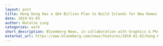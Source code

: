 ```yaml
---
layout: post
title: Hong Kong Has a $64 Billion Plan to Build Islands for New Homes
date: 2019-01-03
author: Natalie Lung
categories: work
short_description: Bloomberg News, in collaboration with Graphics & Photos
external_url: https://www.bloomberg.com/news/features/2019-01-02/hong-kong-s-lantau-tomorrow-vision-to-fix-its-expensive-housing
---
```

